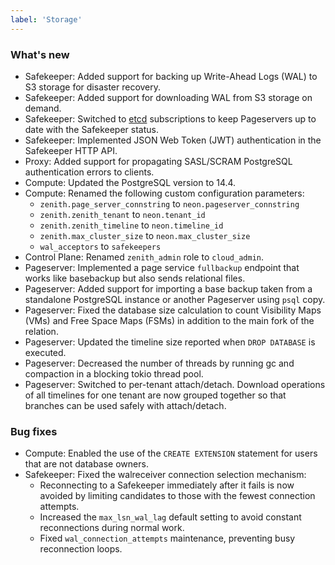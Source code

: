 ```yaml
---
label: 'Storage'
---
```


### What's new

- Safekeeper: Added support for backing up Write-Ahead Logs (WAL) to S3 storage for disaster recovery.
- Safekeeper: Added support for downloading WAL from S3 storage on demand.
- Safekeeper: Switched to [etcd](https://etcd.io/) subscriptions to keep Pageservers up to date with the Safekeeper status.
- Safekeeper: Implemented JSON Web Token (JWT) authentication in the Safekeeper HTTP API.
- Proxy: Added support for propagating SASL/SCRAM PostgreSQL authentication errors to clients.
- Compute: Updated the PostgreSQL version to 14.4.
- Compute: Renamed the following custom configuration parameters:
  - `zenith.page_server_connstring` to `neon.pageserver_connstring`
  - `zenith.zenith_tenant` to `neon.tenant_id`
  - `zenith.zenith_timeline` to `neon.timeline_id`
  - `zenith.max_cluster_size` to `neon.max_cluster_size`
  - `wal_acceptors` to `safekeepers`
- Control Plane: Renamed `zenith_admin` role to `cloud_admin`.
- Pageserver: Implemented a page service `fullbackup` endpoint that works like basebackup but also sends relational files.
- Pageserver: Added support for importing a base backup taken from a standalone PostgreSQL instance or another Pageserver using `psql` copy.
- Pageserver: Fixed the database size calculation to count Visibility Maps (VMs) and Free Space Maps (FSMs) in addition to the main fork of the relation.
- Pageserver: Updated the timeline size reported when `DROP DATABASE` is executed.
- Pageserver: Decreased the number of threads by running gc and compaction in a blocking tokio thread pool.
- Pageserver: Switched to per-tenant attach/detach. Download operations of all timelines for one tenant are now grouped together so that branches can be used safely with attach/detach.

### Bug fixes

- Compute: Enabled the use of the `CREATE EXTENSION` statement for users that are not database owners.
- Safekeeper: Fixed the walreceiver connection selection mechanism:
  - Reconnecting to a Safekeeper immediately after it fails is now avoided by limiting candidates to those with the fewest connection attempts.
  - Increased the `max_lsn_wal_lag` default setting to avoid constant reconnections during normal work.
  - Fixed `wal_connection_attempts` maintenance, preventing busy reconnection loops.
